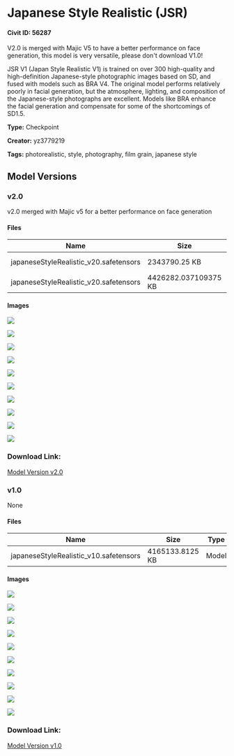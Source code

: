 # Japanese Style Realistic (JSR)

#### Civit ID: 56287

<p>V2.0 is merged with Majic V5 to have a better performance on face generation, this model is very versatile, please don't download V1.0!</p><p></p><p>JSR V1 (Japan Style Realistic V1) is trained on over 300 high-quality and high-definition Japanese-style photographic images based on SD, and fused with models such as BRA V4. The original model performs relatively poorly in facial generation, but the atmosphere, lighting, and composition of the Japanese-style photographs are excellent. Models like BRA enhance the facial generation and compensate for some of the shortcomings of SD1.5.</p>

**Type:** Checkpoint

**Creator:** yz3779219

**Tags:** photorealistic, style, photography, film grain, japanese style

## Model Versions

### v2.0

<p>v2.0 merged with Majic v5 for a better performance on face generation</p>

#### Files

| Name | Size | Type | Format | Download Url | AutoV1 | AutoV2 | SHA256 | CRC32 | BLAKE3 |
| --- | --- | --- | --- | --- | --- | --- | --- | --- | --- |
| japaneseStyleRealistic_v20.safetensors | 2343790.25 KB | Model | SafeTensor | https://civitai.com/api/download/models/85426?type=Model&format=SafeTensor&size=pruned&fp=fp16 | 80CCDCB3 | 51DA760B23 | 51DA760B2378C337F4A386263FD5FF136E153EE8EF069307B1CD9E61C811671A | D3C7E563 | 94F4AEC22F597293B6CFDBB62B6557F8CD4CAA440580F5E155FDC62D0A156DAF |
| japaneseStyleRealistic_v20.safetensors | 4426282.037109375 KB | Model | SafeTensor | https://civitai.com/api/download/models/85426 | 137121E3 | 268222A7D3 | 268222A7D3AD3BA3BE5D4C25BB685FFE12A5A54CC893841D836B627130C5F74B | 2F1F95FA | 648976320123BADFC613428263B866C076971C3AB50ACBF8F24264214F768054 |

#### Images

<p><img src="https://image.civitai.com/xG1nkqKTMzGDvpLrqFT7WA/999fbdb1-2ccb-416b-a978-a97cafd84cc9/width=450/978692.jpeg" /></p>

<p><img src="https://image.civitai.com/xG1nkqKTMzGDvpLrqFT7WA/c1223ca4-7334-442c-b835-cb867e554de9/width=450/978670.jpeg" /></p>

<p><img src="https://image.civitai.com/xG1nkqKTMzGDvpLrqFT7WA/40450f64-c837-46c2-9f3a-32e41ca220f4/width=450/967295.jpeg" /></p>

<p><img src="https://image.civitai.com/xG1nkqKTMzGDvpLrqFT7WA/23da362e-7944-413c-8628-99050e1f83d4/width=450/967287.jpeg" /></p>

<p><img src="https://image.civitai.com/xG1nkqKTMzGDvpLrqFT7WA/6347eb25-5b3e-444a-a87e-f0eef395737b/width=450/967310.jpeg" /></p>

<p><img src="https://image.civitai.com/xG1nkqKTMzGDvpLrqFT7WA/765f6cff-193e-4093-97b5-f5d53314ccf0/width=450/967343.jpeg" /></p>

<p><img src="https://image.civitai.com/xG1nkqKTMzGDvpLrqFT7WA/06d1692d-3937-4716-9685-e8227584f109/width=450/967370.jpeg" /></p>

<p><img src="https://image.civitai.com/xG1nkqKTMzGDvpLrqFT7WA/f80584ee-a7f5-4d15-9354-04824f3d7aec/width=450/967344.jpeg" /></p>

<p><img src="https://image.civitai.com/xG1nkqKTMzGDvpLrqFT7WA/c439a818-df68-4150-8472-d1c021c84158/width=450/978469.jpeg" /></p>

<p><img src="https://image.civitai.com/xG1nkqKTMzGDvpLrqFT7WA/15c126c9-1366-427f-bd38-c8e680d7f42d/width=450/978470.jpeg" /></p>

### Download Link:

[Model Version v2.0](https://civitai.com/api/download/models/85426)

### v1.0

None

#### Files

| Name | Size | Type | Format | Download Url | AutoV1 | AutoV2 | SHA256 | CRC32 | BLAKE3 |
| --- | --- | --- | --- | --- | --- | --- | --- | --- | --- |
| japaneseStyleRealistic_v10.safetensors | 4165133.8125 KB | Model | SafeTensor | https://civitai.com/api/download/models/60694 | 638CA327 | DEB4A0045C | DEB4A0045C2D2D170E1F59066070E70B60909D4F89C713CCEC690F6356FE90E1 | BE4FF882 | F046BDE66C31475B5E68DF311626A6BCA33298C1FC85F6FD42938963785E381A |

#### Images

<p><img src="https://image.civitai.com/xG1nkqKTMzGDvpLrqFT7WA/4a64563f-2c2b-4889-a5fc-62d50e922400/width=450/664246.jpeg" /></p>

<p><img src="https://image.civitai.com/xG1nkqKTMzGDvpLrqFT7WA/ca9ceacd-cbc5-4f94-6cc5-c66c9d283200/width=450/664247.jpeg" /></p>

<p><img src="https://image.civitai.com/xG1nkqKTMzGDvpLrqFT7WA/a7740a9c-da43-4fe3-bfd4-640178a4c500/width=450/664252.jpeg" /></p>

<p><img src="https://image.civitai.com/xG1nkqKTMzGDvpLrqFT7WA/d8c30d55-0f3c-487f-ea83-e76fce0da200/width=450/664250.jpeg" /></p>

<p><img src="https://image.civitai.com/xG1nkqKTMzGDvpLrqFT7WA/42afa1b3-ae40-4a3d-7e52-4ab56cba3b00/width=450/664240.jpeg" /></p>

<p><img src="https://image.civitai.com/xG1nkqKTMzGDvpLrqFT7WA/95cf4f25-1f54-4407-0555-d5d3f2ff1100/width=450/664242.jpeg" /></p>

<p><img src="https://image.civitai.com/xG1nkqKTMzGDvpLrqFT7WA/0c0be346-77e5-401d-e3fd-b3d0e3bf4c00/width=450/664245.jpeg" /></p>

<p><img src="https://image.civitai.com/xG1nkqKTMzGDvpLrqFT7WA/902dd8f7-9b01-4fcc-d242-4c2d3187b500/width=450/664251.jpeg" /></p>

<p><img src="https://image.civitai.com/xG1nkqKTMzGDvpLrqFT7WA/30e7fd3d-15c7-472c-9a87-264235a66100/width=450/664238.jpeg" /></p>

<p><img src="https://image.civitai.com/xG1nkqKTMzGDvpLrqFT7WA/92ca2bb5-8590-4680-6174-f590b8e48d00/width=450/664248.jpeg" /></p>

### Download Link:

[Model Version v1.0](https://civitai.com/api/download/models/60694)

